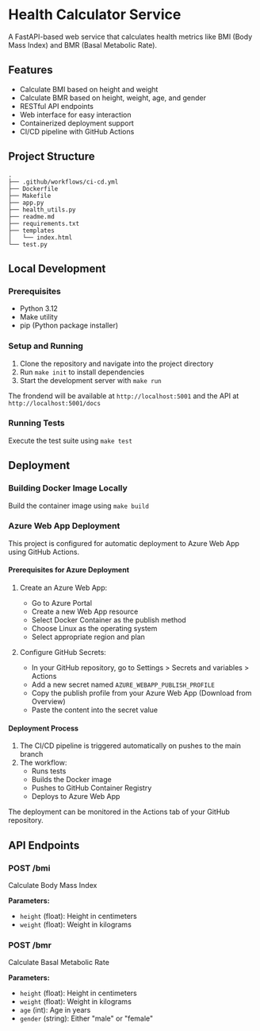 # Health Calculator Service

A FastAPI-based web service that calculates health metrics like BMI (Body Mass Index) and BMR (Basal Metabolic Rate).

## Features

- Calculate BMI based on height and weight
- Calculate BMR based on height, weight, age, and gender
- RESTful API endpoints
- Web interface for easy interaction
- Containerized deployment support
- CI/CD pipeline with GitHub Actions

## Project Structure

```plaintext
.
├── .github/workflows/ci-cd.yml
├── Dockerfile
├── Makefile
├── app.py
├── health_utils.py
├── readme.md
├── requirements.txt
├── templates
│   └── index.html
└── test.py
```

## Local Development

### Prerequisites

- Python 3.12
- Make utility
- pip (Python package installer)

### Setup and Running

1. Clone the repository and navigate into the project directory
2. Run `make init` to install dependencies
3. Start the development server with `make run`

The frondend will be available at `http://localhost:5001` and the API at `http://localhost:5001/docs`

### Running Tests

Execute the test suite using `make test`

## Deployment

### Building Docker Image Locally

Build the container image using `make build`

### Azure Web App Deployment

This project is configured for automatic deployment to Azure Web App using GitHub Actions.

#### Prerequisites for Azure Deployment

1. Create an Azure Web App:
   - Go to Azure Portal
   - Create a new Web App resource
   - Select Docker Container as the publish method
   - Choose Linux as the operating system
   - Select appropriate region and plan

2. Configure GitHub Secrets:
   - In your GitHub repository, go to Settings > Secrets and variables > Actions
   - Add a new secret named `AZURE_WEBAPP_PUBLISH_PROFILE`
   - Copy the publish profile from your Azure Web App (Download from Overview)
   - Paste the content into the secret value

#### Deployment Process

1. The CI/CD pipeline is triggered automatically on pushes to the main branch
2. The workflow:
   - Runs tests
   - Builds the Docker image
   - Pushes to GitHub Container Registry
   - Deploys to Azure Web App

The deployment can be monitored in the Actions tab of your GitHub repository.

## API Endpoints

### POST /bmi

Calculate Body Mass Index

**Parameters:**

- `height` (float): Height in centimeters
- `weight` (float): Weight in kilograms

### POST /bmr

Calculate Basal Metabolic Rate

**Parameters:**

- `height` (float): Height in centimeters
- `weight` (float): Weight in kilograms
- `age` (int): Age in years
- `gender` (string): Either "male" or "female"
